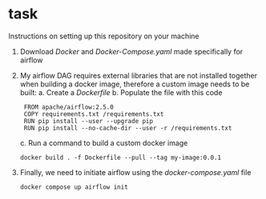 # task
Instructions on setting up this repository on your machine
1. Download _Docker_ and _Docker-Compose.yaml_ made specifically for airflow
2. My airflow DAG requires external libraries that are not installed together when building a docker image, therefore a custom image needs to be built:
   a. Create a _Dockerfile_
   b. Populate the file with this code
   
     ```
      FROM apache/airflow:2.5.0
      COPY requirements.txt /requirements.txt
      RUN pip install --user --upgrade pip
      RUN pip install --no-cache-dir --user -r /requirements.txt
     ```
   c. Run a command to build a custom docker image
   
      ```
      docker build . -f Dockerfile --pull --tag my-image:0.0.1
      ```
3. Finally, we need to initiate airflow using the _docker-compose.yaml_ file

   ```
   docker compose up airflow init
   ```
   
